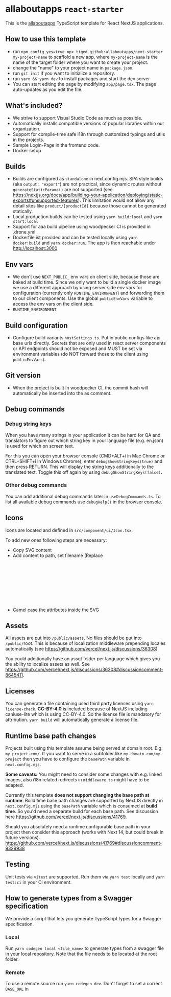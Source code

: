 # allaboutapps `react-starter`

This is the [allaboutapps](https://allaboutapps.at/) TypeScript template for React NextJS applications.

## How to use this template
- run `npm_config_yes=true npx tiged github:allaboutapps/next-starter my-project-name` to scaffold a new app, where `my-project-name` is the name of the target folder where you want to create your project.
- change the "name" to your project name in `package.json`.
- run `git init` if you want to initialize a repository.
- run `yarn && yarn dev` to install packages and start the dev server
- You can start editing the page by modifying `app/page.tsx`. The page auto-updates as you edit the file.

## What's included?
- We strive to support Visual Studio Code as much as possible.
- Automatically installs compatible versions of popular libraries within our organization.
- Support for compile-time safe i18n through customized typings and utils in the projects.
- Sample Login-Page in the frontend code.
- Docker setup

## Builds
- Builds are configured as `standalone` in next.config.mjs. SPA style builds (aka `output: "export"`) are not practical,
since dynamic routes without `generateStaticParams()` are not supported (see https://nextjs.org/docs/app/building-your-application/deploying/static-exports#unsupported-features). This limitation would not allow any detail sites like `product/[productId]` because those cannot be generated statically.
- Local production builds can be tested using `yarn build:local` and `yarn start:local`
- Support for aaa build pipeline using woodpecker CI is provided in .drone.yml
- Dockerfile ist provided and can be tested locally using `yarn docker:build` and `yarn docker:run`. The app is then reachable under [http://localhost:3000](http://localhost:3000)


## Env vars
- We don't use `NEXT_PUBLIC_` env vars on client side, because those are baked at build time. Since we only want to build a single
docker image we use a different approach by using server side env vars for configuration (currently only `RUNTIME_ENVIRONMENT`) 
and forwarding them to our client components. Use the global `publicEnvVars` variable to access the env vars on the client side.
- `RUNTIME_ENVIRONMENT`

## Build configuration
- Configure build variants `hostSettings.ts`. Put in public configs like api base urls directly. Secrets that 
are only used in react server components or API endpoints should not
be exposed and MUST be set via environment variables (do NOT forward those to the client using `publicEnvVars`).

## Git version
- When the project is built in woodpecker CI, the commit hash will automatically be inserted into the <head> as comment.

## Debug commands

### Debug string keys

When you have many strings in your application it can be hard for QA and translators to figure out which string key in your language file (e.g. en.json) is used for which on screen text.

For this you can open your browser console (CMD+ALT+i in Mac Chrome or CTRL+SHIFT+i in Windows Chrome), enter `debugShowStringKeys(true)` and then press RETURN. This will display the string keys additionally to the translated text. Toggle this off again by using `debugShowStringKeys(false)`.

### Other debug commands

You can add additional debug commands later in `useDebugCommands.ts`. To list all available debug commands use `debugHelp()` in the browser console.

## Icons

Icons are located and defined in `src/component/ui/Icon.tsx`.

To add new ones following steps are necessary:

- Copy SVG content
- Add content to path, set filename (Replace <svg> with a <g> if you want to set transformations for all child elements)
- Camel case the attributes inside the SVG

## Assets
All assets are put into `/public/assets`. No files should be put into `/public/`root. This is because of localization middleware
prepending locales automatically (see https://github.com/vercel/next.js/discussions/36308)

You could additionally have an asset folder per language which gives you the ability to localize assets as well. See https://github.com/vercel/next.js/discussions/36308#discussioncomment-8645411.

## Licenses
You can generate a file containing used third party licenses using `yarn license-check`. **CC-BY-4.0** is included because of NextJS including caniuse-lite which is using CC-BY-4.0. So the license file is mandatory for attribution. 
`yarn build` will automatically generate a license file.

## Runtime base path changes
Projects built using this template assume being served at domain root. E.g. `my-project.com/`. If you want to
serve in a subfolder like `my-domain.com/my-project` then you have to configure the `basePath` variable in
`next.config.mjs`.

**Some caveats:** You might need to consider some changes with e.g. linked images, also i18n related redirects in `middleware.ts` might have to be adapted.

Currently this template **does not support changing the base path at runtime**. Build time base path changes are supported
by NextJS directly in `next.config.mjs` using the `basePath` variable which is consumed at **build time**. So you'd need
a separate build for each base path. See discussion here https://github.com/vercel/next.js/discussions/41769.

Should you absolutely need a runtime configurable base path in your project then consider this approach (works with
Next 14, but could break in future versions). https://github.com/vercel/next.js/discussions/41769#discussioncomment-9329938

## Testing
Unit tests via `vitest` are supported. Run them via `yarn test` locally and `yarn test:ci` in your CI environment.


## How to generate types from a Swagger specification

We provide a script that lets you generate TypeScript types for a Swagger specification.

### Local

Run `yarn codegen local <file_name>` to generate types from a swagger file in your local repository. Note that the file needs to be located at the root folder.

### Remote

To use a remote source run `yarn codegen dev`. Don't forget to set a correct `BASE_URL` in 


